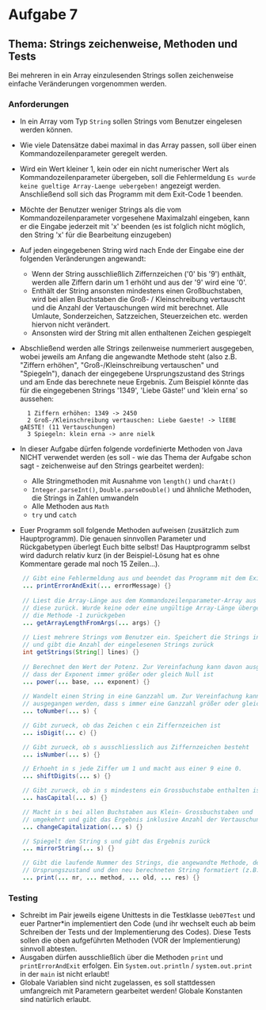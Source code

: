 # Aufgabe 7

## Thema: Strings zeichenweise, Methoden und Tests

Bei mehreren in ein Array einzulesenden Strings sollen zeichenweise einfache Veränderungen vorgenommen werden.

### Anforderungen

* In ein Array vom Typ `String` sollen Strings vom Benutzer eingelesen werden können. 
* Wie viele Datensätze dabei maximal in das Array passen, soll über einen Kommandozeilenparameter geregelt werden.
* Wird ein Wert kleiner 1, kein oder ein nicht numerischer Wert als Kommandozeilenparameter übergeben, soll die Fehlermeldung `Es wurde keine gueltige Array-Laenge uebergeben!` angezeigt werden. Anschließend soll sich das Programm mit dem Exit-Code 1 beenden.
* Möchte der Benutzer weniger Strings als die vom Kommandozeilenparameter vorgesehene Maximalzahl eingeben, kann er die Eingabe jederzeit mit 'x' beenden (es ist folglich nicht möglich, den String 'x' für die Bearbeitung einzugeben)
* Auf jeden eingegebenen String wird nach Ende der Eingabe eine der folgenden Veränderungen angewandt:
    * Wenn der String ausschließlich Ziffernzeichen ('0' bis '9') enthält, werden alle Ziffern darin um 1 erhöht und aus der '9' wird eine '0'.
    * Enthält der String ansonsten mindestens einen Großbuchstaben, wird bei allen Buchstaben die Groß- / Kleinschreibung vertauscht und die Anzahl der Vertauschungen wird mit berechnet. Alle Umlaute, Sonderzeichen, Satzzeichen, Steuerzeichen etc. werden hiervon nicht verändert.
    * Ansonsten wird der String mit allen enthaltenen Zeichen gespiegelt
* Abschließend werden alle Strings zeilenweise nummeriert ausgegeben, wobei jeweils am Anfang die angewandte Methode steht (also z.B. "Ziffern erhöhen", "Groß-/Kleinschreibung vertauschen" und "Spiegeln"), danach der eingegebene Ursprungszustand des Strings und am Ende das berechnete neue Ergebnis. Zum Beispiel könnte das für die eingegebenen Strings '1349', 'Liebe Gäste!' und 'klein erna' so aussehen:

        1 Ziffern erhöhen: 1349 -> 2450
        2 Groß-/Kleinschreibung vertauschen: Liebe Gaeste! -> lIEBE gAESTE! (11 Vertauschungen)
        3 Spiegeln: klein erna -> anre nielk

* In dieser Aufgabe dürfen folgende vordefinierte Methoden von Java NICHT verwendet werden (es soll - wie das Thema der Aufgabe schon sagt - zeichenweise auf den Strings gearbeitet werden):
    * Alle Stringmethoden mit Ausnahme von `length()` und `charAt()`
    * `Integer.parseInt()`, `Double.parseDouble()` und ähnliche Methoden, die Strings in Zahlen umwandeln
    * Alle Methoden aus `Math`
    * `try` und `catch`
* Euer Programm soll folgende Methoden aufweisen (zusätzlich zum Hauptprogramm). Die genauen sinnvollen Parameter und Rückgabetypen überlegt Euch bitte selbst! Das Hauptprogramm selbst wird dadurch relativ kurz (in der Beispiel-Lösung hat es ohne Kommentare gerade mal noch 15 Zeilen...).

```java 
    // Gibt eine Fehlermeldung aus und beendet das Programm mit dem Exit-Code 1
    ... printErrorAndExit(... errorMessage) {}
  
    // Liest die Array-Länge aus dem Kommandozeilenparameter-Array aus und gibt
    // diese zurück. Wurde keine oder eine ungültige Array-Länge übergeben, soll
    // die Methode -1 zurückgeben
    ... getArrayLengthFromArgs(... args) {}
  
    // Liest mehrere Strings vom Benutzer ein. Speichert die Strings in lines ab
    // und gibt die Anzahl der eingelesenen Strings zurück
    int getStrings(String[] lines) {}
  
    // Berechnet den Wert der Potenz. Zur Vereinfachung kann davon ausgegangen werden,
    // dass der Exponent immer größer oder gleich Null ist
    ... power(... base, ... exponent) {}
  
    // Wandelt einen String in eine Ganzzahl um. Zur Vereinfachung kann davon
    // ausgegangen werden, dass s immer eine Ganzzahl größer oder gleich Null enthält
    ... toNumber(... s) {

    // Gibt zurueck, ob das Zeichen c ein Ziffernzeichen ist
    ... isDigit(... c) {}

    // Gibt zurueck, ob s ausschliesslich aus Ziffernzeichen besteht
    ... isNumber(... s) {}

    // Erhoeht in s jede Ziffer um 1 und macht aus einer 9 eine 0.
    ... shiftDigits(... s) {}

    // Gibt zurueck, ob in s mindestens ein Grossbuchstabe enthalten ist
    ... hasCapital(... s) {}

    // Macht in s bei allen Buchstaben aus Klein- Grossbuchstaben und
    // umgekehrt und gibt das Ergebnis inklusive Anzahl der Vertauschungen zurück
    ... changeCapitalization(... s) {}

    // Spiegelt den String s und gibt das Ergebnis zurück
    ... mirrorString(... s) {}

    // Gibt die laufende Nummer des Strings, die angewandte Methode, den
    // Ursprungszustand und den neu berechneten String formatiert (z.B. mit einem -> dazwischen) zuürck
    ... print(... nr, ... method, ... old, ... res) {}
```

### Testing

* Schreibt im Pair jeweils eigene Unittests in die Testklasse `Ueb07Test` und euer Partner*in implementiert den Code (und ihr wechselt euch ab beim Schreiben der Tests und der Implementierung des Codes). Diese Tests sollen die oben aufgeführten Methoden (VOR der Implementierung) sinnvoll abtesten.
* Ausgaben dürfen ausschließlich über die Methoden `print` und `printErrorAndExit` erfolgen. Ein `System.out.println` / `system.out.print` in der `main` ist nicht erlaubt!
* Globale Variablen sind nicht zugelassen, es soll stattdessen umfangreich mit Parametern gearbeitet werden! Globale Konstanten sind natürlich erlaubt.
